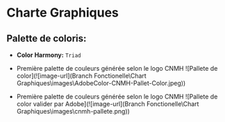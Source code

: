 # Charte Graphiques
## Palette de coloris:

- **Color Harmony:** ``Triad``

- Première palette de couleurs générée selon le logo CNMH
![Pallete de color](![image-url](Branch Fonctionelle\Chart Graphiques\images\AdobeColor-CNMH-Pallet-Color.jpeg))
- Première palette de couleurs générée selon le logo CNMH
![Pallete de color valider par Adobe](![image-url](Branch Fonctionelle\Chart Graphiques\images\cnmh-pallete.png)) 